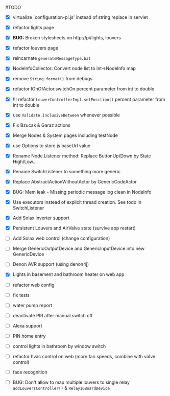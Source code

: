 #TODO
* [x] virtualize `configuration-pi.js' instead of string replace in servlet
* [x] refactor lights page
* [x] **BUG:** Broken stylesheets on http://pi/lights, louvers
* [x] refactor louvers page
* [x] reincarnate `generateMessageType.bat`
* [x] NodeInfoCollector: Convert node list to int->NodeInfo map
* [x] remove `String.format()` from debugs
* [x] refactor IOnOfActor.switchOn percent parameter from int to double
* [x] !!! refactor `LouverControllerImpl.setPosition()` percent parameter from int to double
* [x] use `Validate.inclusiveBetween` whenever possible
* [x] Fix Bzucak & Garaz actions
* [x] Merge Nodes & System pages including testNode
* [x] use Options to store js baseUrl value
* [x] Rename Node.Listener method: Replace ButtonUp/Down by State High/Low...
* [x] Rename SwitchListener to something more generic
* [x] Replace AbstractActionWithoutActor by GenericCodeActor
* [x] BUG: Mem leak - Missing periodic message log clean in NodeInfo
* [x] Use executors instead of explicit thread creation. See todo in SwitchListener
* [x] Add Solax inverter support
* [x] Persistent Louvers and AirValve state (survive app restart)
* [ ] Add Solax web control (change configuration)
* [ ] Merge GenericOutputDevice and GenericInputDevice into new GenericDevice
* [ ] Denon AVR support (using denon4j)
* [x] Lights in basement and bathroom heater on web app
* [ ] refactor web config
* [ ] fix tests
* [ ] water pump report
* [ ] deactivate PIR after manual switch off
* [ ] Alexa support
* [ ] PIN home entry
* [ ] control lights in bathroom by window switch
* [ ] refactor hvac control on web (more fan speeds, combine with valve control)
* [ ] face recognition
* [ ] BUG: Don't allow to map multiple louvers to single relay `addLouversController()` & `Relay16BoardDevice` 


